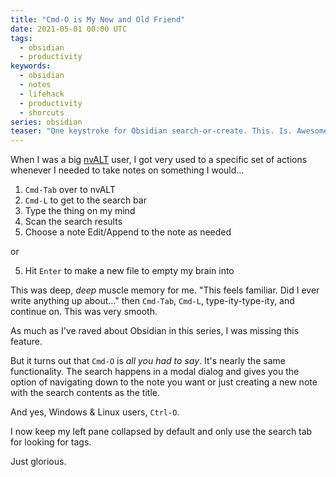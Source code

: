 ```yaml
---
title: "Cmd-O is My New and Old Friend"
date: 2021-05-01 00:00 UTC
tags:
  - obsidian
  - productivity
keywords:
  - obsidian
  - notes
  - lifehack
  - productivity
  - shorcuts
series: obsidian
teaser: "One keystroke for Obsidian search-or-create. This. Is. Awesome."    
---
```


[nva]: https://brettterpstra.com/projects/nvalt/

When I was a big [nvALT][nva] user, I got very used to a specific set of actions whenever I needed to take notes on something I would...

1. `Cmd-Tab` over to nvALT
1. `Cmd-L` to get to the search bar
1. Type the thing on my mind
1. Scan the search results
1. Choose a note Edit/Append to the note as needed

or

5. Hit `Enter` to make a new file to empty my brain into

This was deep, _deep_ muscle memory for me. "This feels familiar. Did I ever write anything up about..." then `Cmd-Tab`, `Cmd-L`, type-ity-type-ity, and continue on. This was very smooth.

As much as I've raved about Obsidian in this series, I was missing this feature.

But it turns out that `Cmd-O` is _all you had to say_. It's nearly the same functionality. The search happens in a modal dialog and gives you the option of navigating down to the note you want or just creating a new note with the search contents as the title.

And yes, Windows & Linux users, `Ctrl-O`.

I now keep my left pane collapsed by default and only use the search tab for looking for tags.

Just glorious.



